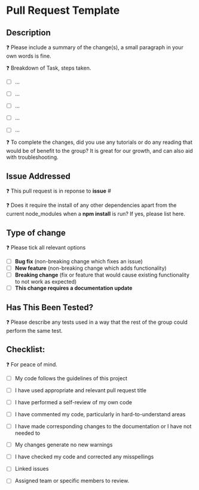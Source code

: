 # Pull Request Template

## Description

:question: Please include a summary of the change(s), a small paragraph in your own words is fine.


:question: Breakdown of Task, steps taken.

-[ ] ...

-[ ] ...

-[ ] ...

-[ ] ...

-[ ] ...

:question: To complete the changes, did you use any tutorials or do any reading that would be of benefit to the group? It is great for our growth, and can also aid with troubleshooting.

## Issue Addressed

:question: This pull request is in reponse to **issue** #

:question: Does it require the install of any other dependencies apart from the current node_modules when a **npm install** is run? If yes, please list here.

## Type of change

:question: Please tick all relevant options

- [ ] **Bug fix** (non-breaking change which fixes an issue)
- [ ] **New feature** (non-breaking change which adds functionality)
- [ ] **Breaking change** (fix or feature that would cause existing functionality to not work as expected)
- [ ] **This change requires a documentation update**

## Has This Been Tested?

:question: Please describe any tests used in a way that the rest of the group could perform the same test. 

## Checklist:

:question: For peace of mind.

- [ ] My code follows the guidelines of this project
- [ ] I have used appropriate and relevant pull request title
- [ ] I have performed a self-review of my own code
- [ ] I have commented my code, particularly in hard-to-understand areas
- [ ] I have made corresponding changes to the documentation or I have not needed to
- [ ] My changes generate no new warnings
- [ ] I have checked my code and corrected any misspellings
- [ ] Linked issues
- [ ] Assigned team or specific members to review.

